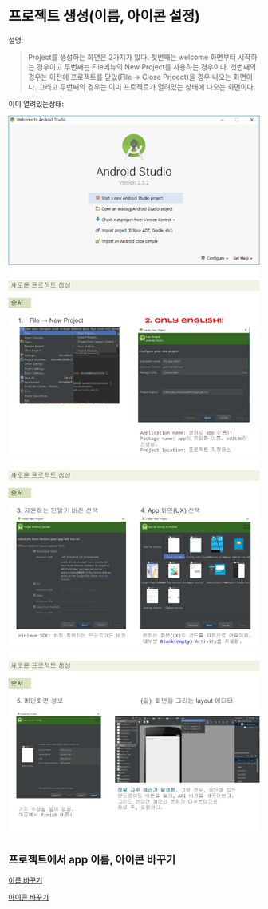 # 프로젝트 생성(이름, 아이콘 설정)
설명:
> Project를 생성하는 화면은 2가지가 있다. 첫번째는 welcome 화면부터 시작하는 경우이고 두번째는 File메뉴의 New Project를 사용하는 경우이다.
첫번째의 경우는 이전에 프로젝트를 닫았(File → Close Prjoect)을 경우 나오는 화면이다.
그리고 두번째의 경우는 이미 프로젝트가 열려있는 상태에 나오는 화면이다.

이미 열려있는상태:

![](/images/image54.png)
![](/images/image15.png)
![](/images/image9.png)
![](/images/image22.png)

프로젝트에서 app 이름, 아이콘 바꾸기
--

[이름 바꾸기](https://docs.google.com/document/d/1S15ZBpVA7pxewfC0TBK6ZB-Krho1P5vDH9Soz8iQ7H8/pub)

[아이콘 바꾸기](https://docs.google.com/document/d/17OS-68dvjW12ClbCMRqV9ZKifnzJBcqFywUrPOp_Z_w/pub)
